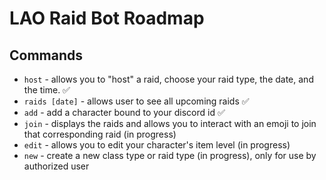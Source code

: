 # LAO Raid Bot Roadmap

## Commands
* `host` - allows you to "host" a raid, choose your raid type, the date, and the time. ✅
* `raids [date]` - allows user to see all upcoming raids ✅
* `add` - add a character bound to your discord id ✅
* `join` - displays the raids and allows you to interact with an emoji to join that corresponding raid (in progress)
* `edit` - allows you to edit your character's item level (in progress)
* `new` - create a new class type or raid type (in progress), only for use by authorized user

